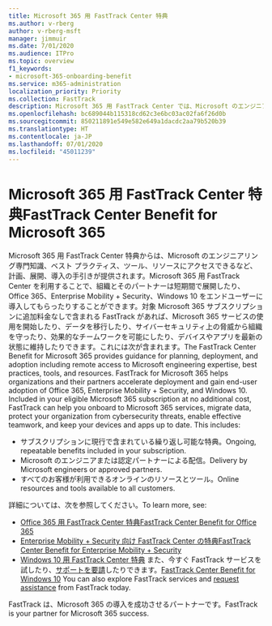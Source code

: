 ```yaml
---
title: Microsoft 365 用 FastTrack Center 特典
ms.author: v-rberg
author: v-rberg-msft
manager: jimmuir
ms.date: 7/01/2020
ms.audience: ITPro
ms.topic: overview
f1_keywords:
- microsoft-365-onboarding-benefit
ms.service: m365-administration
localization_priority: Priority
ms.collection: FastTrack
description: Microsoft 365 用 FastTrack Center では、Microsoft のエンジニアリング専門知識、ベスト プラクティス、ツール、リソースにアクセスできるなど、計画、展開、導入の手引きが提供されます。Microsoft 365 用 FastTrack Center を利用することで、組織とそのパートナーは短期間で展開したり、Office 365、Windows 10、Enterprise Mobility + Security をエンドユーザーに導入してもらったりすることができます。
ms.openlocfilehash: bc689044b115318cd62c3e6bc03ac02fa6f26d0b
ms.sourcegitcommit: 850211891e549e582e649a1dacdc2aa79b520b39
ms.translationtype: HT
ms.contentlocale: ja-JP
ms.lasthandoff: 07/01/2020
ms.locfileid: "45011239"
---
```

# <a name="fasttrack-center-benefit-for-microsoft-365"></a><span data-ttu-id="d631a-104">Microsoft 365 用 FastTrack Center 特典</span><span class="sxs-lookup"><span data-stu-id="d631a-104">FastTrack Center Benefit for Microsoft 365</span></span>

<span data-ttu-id="d631a-p102">Microsoft 365 用 FastTrack Center 特典からは、Microsoft のエンジニアリング専門知識、ベスト プラクティス、ツール、リソースにアクセスできるなど、計画、展開、導入の手引きが提供されます。Microsoft 365 用 FastTrack Center を利用することで、組織とそのパートナーは短期間で展開したり、Office 365、Enterprise Mobility + Security、Windows 10 をエンドユーザーに導入してもらったりすることができます。対象 Microsoft 365 サブスクリプションに追加料金なしで含まれる FastTrack があれば、Microsoft 365 サービスの使用を開始したり、データを移行したり、サイバーセキュリティ上の脅威から組織を守ったり、効果的なチームワークを可能にしたり、デバイスやアプリを最新の状態に維持したりできます。これには次が含まれます。</span><span class="sxs-lookup"><span data-stu-id="d631a-p102">The FastTrack Center Benefit for Microsoft 365 provides guidance for planning, deployment, and adoption including remote access to Microsoft engineering expertise, best practices, tools, and resources. FastTrack for Microsoft 365 helps organizations and their partners accelerate deployment and gain end-user adoption of Office 365, Enterprise Mobility + Security, and Windows 10. Included in your eligible Microsoft 365 subscription at no additional cost, FastTrack can help you onboard to Microsoft 365 services, migrate data, protect your organization from cybersecurity threats, enable effective teamwork, and keep your devices and apps up to date. This includes:</span></span>

- <span data-ttu-id="d631a-109">サブスクリプションに現行で含まれている繰り返し可能な特典。</span><span class="sxs-lookup"><span data-stu-id="d631a-109">Ongoing, repeatable benefits included in your subscription.</span></span>
- <span data-ttu-id="d631a-110">Microsoft のエンジニアまたは認定パートナーによる配信。</span><span class="sxs-lookup"><span data-stu-id="d631a-110">Delivery by Microsoft engineers or approved partners.</span></span>
- <span data-ttu-id="d631a-111">すべてのお客様が利用できるオンラインのリソースとツール。</span><span class="sxs-lookup"><span data-stu-id="d631a-111">Online resources and tools available to all customers.</span></span>
  
<span data-ttu-id="d631a-112">詳細については、次を参照してください。</span><span class="sxs-lookup"><span data-stu-id="d631a-112">To learn more, see:</span></span>

- [<span data-ttu-id="d631a-113">Office 365 用 FastTrack Center 特典</span><span class="sxs-lookup"><span data-stu-id="d631a-113">FastTrack Center Benefit for Office 365</span></span>](O365-fasttrack-benefit-for-office-365.md) 
- [<span data-ttu-id="d631a-114">Enterprise Mobility + Security 向け FastTrack Center の特典</span><span class="sxs-lookup"><span data-stu-id="d631a-114">FastTrack Center Benefit for Enterprise Mobility + Security</span></span>](EMS-fasttrack-benefit-for-EMS.md)
- <span data-ttu-id="d631a-115">[Windows 10 用 FastTrack Center 特典](Win-10-fasttrack-benefit-for-Windows-10.md) また、今すぐ FastTrack サービスを試したり、[サポートを要請](https://go.microsoft.com/fwlink/p/?LinkId=2003903)したりできます。</span><span class="sxs-lookup"><span data-stu-id="d631a-115">[FastTrack Center Benefit for Windows 10](Win-10-fasttrack-benefit-for-Windows-10.md) You can also explore FastTrack services and [request assistance](https://go.microsoft.com/fwlink/p/?LinkId=2003903) from FastTrack today.</span></span>

<span data-ttu-id="d631a-116">FastTrack は、Microsoft 365 の導入を成功させるパートナーです。</span><span class="sxs-lookup"><span data-stu-id="d631a-116">FastTrack is your partner for Microsoft 365 success.</span></span>
  